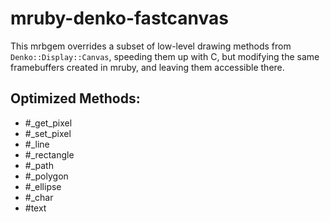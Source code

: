 # mruby-denko-fastcanvas

This mrbgem overrides a subset of low-level drawing methods from `Denko::Display::Canvas`, speeding them up with C, but modifying the same framebuffers created in mruby, and leaving them accessible there.

## Optimized Methods:
  - #_get_pixel
  - #_set_pixel
  - #_line
  - #_rectangle
  - #_path
  - #_polygon
  - #_ellipse
  - #_char
  - #text
